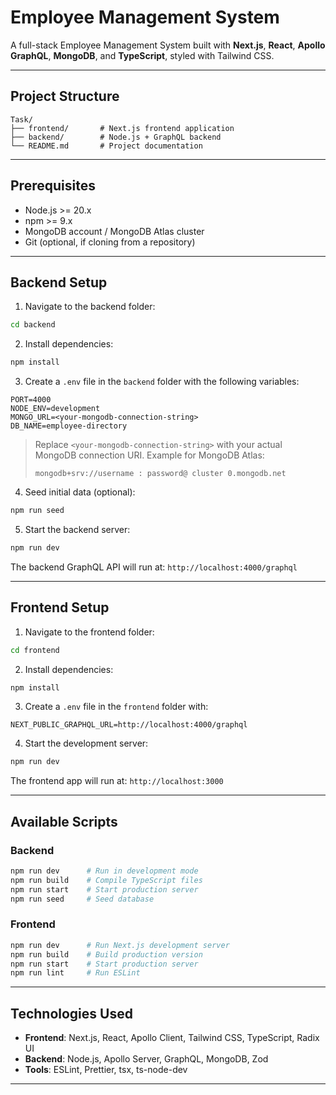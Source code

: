 
# Employee Management System

A full-stack Employee Management System built with **Next.js**, **React**, **Apollo GraphQL**, **MongoDB**, and **TypeScript**, styled with Tailwind CSS.

---

## Project Structure

```
Task/
├── frontend/       # Next.js frontend application
├── backend/        # Node.js + GraphQL backend
└── README.md       # Project documentation
```

---

## Prerequisites

- Node.js >= 20.x
- npm >= 9.x
- MongoDB account / MongoDB Atlas cluster
- Git (optional, if cloning from a repository)

---

## Backend Setup

1. Navigate to the backend folder:

```bash
cd backend
```

2. Install dependencies:

```bash
npm install
```

3. Create a `.env` file in the `backend` folder with the following variables:

```env
PORT=4000
NODE_ENV=development
MONGO_URL=<your-mongodb-connection-string>
DB_NAME=employee-directory
```

> Replace `<your-mongodb-connection-string>` with your actual MongoDB connection URI. Example for MongoDB Atlas:
>
> ```
> mongodb+srv://username : password@ cluster 0.mongodb.net
> ```

4. Seed initial data (optional):

```bash
npm run seed
```

5. Start the backend server:

```bash
npm run dev
```

The backend GraphQL API will run at: `http://localhost:4000/graphql`

---

## Frontend Setup

1. Navigate to the frontend folder:

```bash
cd frontend
```

2. Install dependencies:

```bash
npm install
```

3. Create a `.env` file in the `frontend` folder with:

```env
NEXT_PUBLIC_GRAPHQL_URL=http://localhost:4000/graphql
```

4. Start the development server:

```bash
npm run dev
```

The frontend app will run at: `http://localhost:3000`

---

## Available Scripts

### Backend

```bash
npm run dev      # Run in development mode
npm run build    # Compile TypeScript files
npm run start    # Start production server
npm run seed     # Seed database
```

### Frontend

```bash
npm run dev      # Run Next.js development server
npm run build    # Build production version
npm run start    # Start production server
npm run lint     # Run ESLint
```

---

## Technologies Used

- **Frontend**: Next.js, React, Apollo Client, Tailwind CSS, TypeScript, Radix UI
- **Backend**: Node.js, Apollo Server, GraphQL, MongoDB, Zod
- **Tools**: ESLint, Prettier, tsx, ts-node-dev

---
